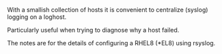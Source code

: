 With a smallish collection of hosts it is convenient to centralize (syslog) logging on a loghost.

Particularly useful when trying to diagnose why a host failed.

The notes are for the details of configuring a RHEL8 (*EL8) using rsyslog.
